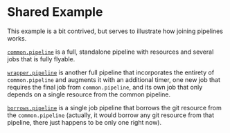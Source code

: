 # Shared Example

This example is a bit contrived, but serves to illustrate how joining pipelines works.

[`common.pipeline`](./common.pipeline) is a full, standalone pipeline with resources
and several jobs that is fully flyable.

[`wrapper.pipeline`](./wrapper.pipeline) is another full pipeline that incorporates
the entirety of `common.pipeline` and augments it with an additional timer, one new
job that requires the final job from `common.pipeline`, and its own job that only
depends on a single resource from the common pipeline.


[`borrows.pipeline`](./borrows.pipeline) is a single job pipeline that borrows
the git resource from the `common.pipeline` (actually, it would borrow any git
resource from that pipeline, there just happens to be only one right now).
